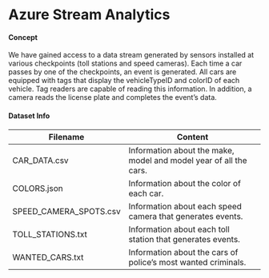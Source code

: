 # Azure Stream Analytics

#### Concept

We have gained access to a data stream generated by sensors installed at various checkpoints (toll stations and speed cameras). Each time a car passes by one of the checkpoints, an event is generated. All cars are equipped with tags that display the vehicleTypeID and colorID of each vehicle. Tag readers are capable of reading this information. In addition, a camera reads the license plate and completes the event’s data. 

#### Dataset Info
Filename | Content
--- | ---
CAR_DATA.csv | Information about the make, model and model year of all the cars.
COLORS.json | Information about the color of each car.
SPEED_CAMERA_SPOTS.csv | Information about each speed camera that generates events.
TOLL_STATIONS.txt | Information about each toll station that generates events.
WANTED_CARS.txt | Information about the cars of police’s most wanted criminals.
